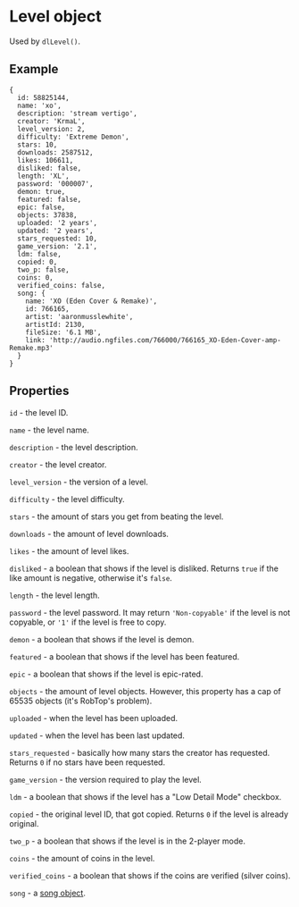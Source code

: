 # Level object

Used by ```dlLevel()```.

## Example
```
{
  id: 58825144,
  name: 'xo',
  description: 'stream vertigo',
  creator: 'KrmaL',
  level_version: 2,
  difficulty: 'Extreme Demon',
  stars: 10,
  downloads: 2587512,
  likes: 106611,
  disliked: false,
  length: 'XL',
  password: '000007',
  demon: true,
  featured: false,
  epic: false,
  objects: 37838,
  uploaded: '2 years',
  updated: '2 years',
  stars_requested: 10,
  game_version: '2.1',
  ldm: false,
  copied: 0,
  two_p: false,
  coins: 0,
  verified_coins: false,
  song: {
    name: 'XO (Eden Cover & Remake)',
    id: 766165,
    artist: 'aaronmusslewhite',
    artistId: 2130,
    fileSize: '6.1 MB',
    link: 'http://audio.ngfiles.com/766000/766165_XO-Eden-Cover-amp-Remake.mp3'
  }
}
```

## Properties
```id``` - the level ID.

```name``` - the level name.

```description``` - the level description.

```creator``` - the level creator.

```level_version``` - the version of a level.

```difficulty``` - the level difficulty.

```stars``` - the amount of stars you get from beating the level.

```downloads``` - the amount of level downloads.

```likes``` - the amount of level likes.

```disliked``` - a boolean that shows if the level is disliked. Returns ```true``` if the like amount is negative, otherwise it's ```false```.

```length``` - the level length.

```password``` - the level password. It may return ```'Non-copyable'``` if the level is not copyable, or ```'1'``` if the level is free to copy.

```demon``` - a boolean that shows if the level is demon.

```featured``` - a boolean that shows if the level has been featured.

```epic``` - a boolean that shows if the level is epic-rated.

```objects``` - the amount of level objects. However, this property has a cap of 65535 objects (it's RobTop's problem).

```uploaded``` - when the level has been uploaded.

```updated``` - when the level has been last updated.

```stars_requested``` - basically how many stars the creator has requested. Returns ```0``` if no stars have been requested.

```game_version``` - the version required to play the level.

```ldm``` - a boolean that shows if the level has a "Low Detail Mode" checkbox.

```copied``` - the original level ID, that got copied. Returns ```0``` if the level is already original.

```two_p``` - a boolean that shows if the level is in the 2-player mode.

```coins``` - the amount of coins in the level.

```verified_coins``` - a boolean that shows if the coins are verified (silver coins).

```song``` - a [song object](./song.md).